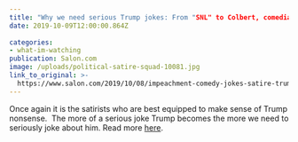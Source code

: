 ```yaml
---
title: "Why we need serious Trump jokes: From "SNL" to Colbert, comedians make sense out of impeachment"
date: 2019-10-09T12:00:00.864Z
  
categories: 
- what-im-watching
publication: Salon.com
image: /uploads/political-satire-squad-10081.jpg
link_to_original: >-
  https://www.salon.com/2019/10/08/impeachment-comedy-jokes-satire-trump/?fbclid=IwAR3bZUBgzZsUxpHfCJvrjm3uJvLxJAWUNwNqS4I4P4Lk6Np9321msxS4u2Y
---
```


Once again it is the satirists who are best equipped to make sense of Trump nonsense.&nbsp; The more of a serious joke Trump becomes the more we need to seriously joke about him. Read more [here](https://www.salon.com/2019/10/08/impeachment-comedy-jokes-satire-trump/).
